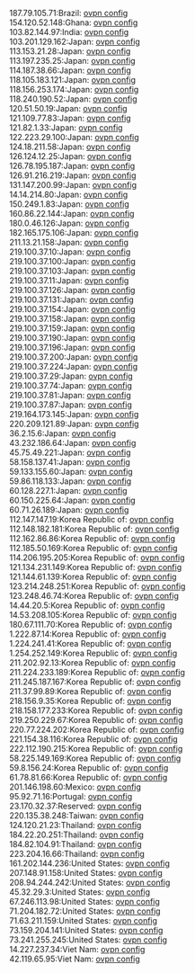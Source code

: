 187.79.105.71:Brazil: [ovpn config](vpn/187_79_105_71.ovpn)  
154.120.52.148:Ghana: [ovpn config](vpn/154_120_52_148.ovpn)  
103.82.144.97:India: [ovpn config](vpn/103_82_144_97.ovpn)  
103.201.129.162:Japan: [ovpn config](vpn/103_201_129_162.ovpn)  
113.153.21.28:Japan: [ovpn config](vpn/113_153_21_28.ovpn)  
113.197.235.25:Japan: [ovpn config](vpn/113_197_235_25.ovpn)  
114.187.38.66:Japan: [ovpn config](vpn/114_187_38_66.ovpn)  
118.105.183.121:Japan: [ovpn config](vpn/118_105_183_121.ovpn)  
118.156.253.174:Japan: [ovpn config](vpn/118_156_253_174.ovpn)  
118.240.190.52:Japan: [ovpn config](vpn/118_240_190_52.ovpn)  
120.51.50.19:Japan: [ovpn config](vpn/120_51_50_19.ovpn)  
121.109.77.83:Japan: [ovpn config](vpn/121_109_77_83.ovpn)  
121.82.1.33:Japan: [ovpn config](vpn/121_82_1_33.ovpn)  
122.223.29.100:Japan: [ovpn config](vpn/122_223_29_100.ovpn)  
124.18.211.58:Japan: [ovpn config](vpn/124_18_211_58.ovpn)  
126.124.12.25:Japan: [ovpn config](vpn/126_124_12_25.ovpn)  
126.78.195.187:Japan: [ovpn config](vpn/126_78_195_187.ovpn)  
126.91.216.219:Japan: [ovpn config](vpn/126_91_216_219.ovpn)  
131.147.200.99:Japan: [ovpn config](vpn/131_147_200_99.ovpn)  
14.14.214.80:Japan: [ovpn config](vpn/14_14_214_80.ovpn)  
150.249.1.83:Japan: [ovpn config](vpn/150_249_1_83.ovpn)  
160.86.22.144:Japan: [ovpn config](vpn/160_86_22_144.ovpn)  
180.0.46.126:Japan: [ovpn config](vpn/180_0_46_126.ovpn)  
182.165.175.106:Japan: [ovpn config](vpn/182_165_175_106.ovpn)  
211.13.21.158:Japan: [ovpn config](vpn/211_13_21_158.ovpn)  
219.100.37.10:Japan: [ovpn config](vpn/219_100_37_10.ovpn)  
219.100.37.100:Japan: [ovpn config](vpn/219_100_37_100.ovpn)  
219.100.37.103:Japan: [ovpn config](vpn/219_100_37_103.ovpn)  
219.100.37.11:Japan: [ovpn config](vpn/219_100_37_11.ovpn)  
219.100.37.126:Japan: [ovpn config](vpn/219_100_37_126.ovpn)  
219.100.37.131:Japan: [ovpn config](vpn/219_100_37_131.ovpn)  
219.100.37.154:Japan: [ovpn config](vpn/219_100_37_154.ovpn)  
219.100.37.158:Japan: [ovpn config](vpn/219_100_37_158.ovpn)  
219.100.37.159:Japan: [ovpn config](vpn/219_100_37_159.ovpn)  
219.100.37.190:Japan: [ovpn config](vpn/219_100_37_190.ovpn)  
219.100.37.196:Japan: [ovpn config](vpn/219_100_37_196.ovpn)  
219.100.37.200:Japan: [ovpn config](vpn/219_100_37_200.ovpn)  
219.100.37.224:Japan: [ovpn config](vpn/219_100_37_224.ovpn)  
219.100.37.29:Japan: [ovpn config](vpn/219_100_37_29.ovpn)  
219.100.37.74:Japan: [ovpn config](vpn/219_100_37_74.ovpn)  
219.100.37.81:Japan: [ovpn config](vpn/219_100_37_81.ovpn)  
219.100.37.87:Japan: [ovpn config](vpn/219_100_37_87.ovpn)  
219.164.173.145:Japan: [ovpn config](vpn/219_164_173_145.ovpn)  
220.209.121.89:Japan: [ovpn config](vpn/220_209_121_89.ovpn)  
36.2.15.6:Japan: [ovpn config](vpn/36_2_15_6.ovpn)  
43.232.186.64:Japan: [ovpn config](vpn/43_232_186_64.ovpn)  
45.75.49.221:Japan: [ovpn config](vpn/45_75_49_221.ovpn)  
58.158.137.41:Japan: [ovpn config](vpn/58_158_137_41.ovpn)  
59.133.155.60:Japan: [ovpn config](vpn/59_133_155_60.ovpn)  
59.86.118.133:Japan: [ovpn config](vpn/59_86_118_133.ovpn)  
60.128.227.1:Japan: [ovpn config](vpn/60_128_227_1.ovpn)  
60.150.225.64:Japan: [ovpn config](vpn/60_150_225_64.ovpn)  
60.71.26.189:Japan: [ovpn config](vpn/60_71_26_189.ovpn)  
112.147.147.19:Korea Republic of: [ovpn config](vpn/112_147_147_19.ovpn)  
112.148.182.181:Korea Republic of: [ovpn config](vpn/112_148_182_181.ovpn)  
112.162.86.86:Korea Republic of: [ovpn config](vpn/112_162_86_86.ovpn)  
112.185.50.169:Korea Republic of: [ovpn config](vpn/112_185_50_169.ovpn)  
114.206.195.205:Korea Republic of: [ovpn config](vpn/114_206_195_205.ovpn)  
121.134.231.149:Korea Republic of: [ovpn config](vpn/121_134_231_149.ovpn)  
121.144.61.139:Korea Republic of: [ovpn config](vpn/121_144_61_139.ovpn)  
123.214.248.251:Korea Republic of: [ovpn config](vpn/123_214_248_251.ovpn)  
123.248.46.74:Korea Republic of: [ovpn config](vpn/123_248_46_74.ovpn)  
14.44.20.5:Korea Republic of: [ovpn config](vpn/14_44_20_5.ovpn)  
14.53.208.105:Korea Republic of: [ovpn config](vpn/14_53_208_105.ovpn)  
180.67.111.70:Korea Republic of: [ovpn config](vpn/180_67_111_70.ovpn)  
1.222.87.14:Korea Republic of: [ovpn config](vpn/1_222_87_14.ovpn)  
1.224.241.41:Korea Republic of: [ovpn config](vpn/1_224_241_41.ovpn)  
1.254.252.149:Korea Republic of: [ovpn config](vpn/1_254_252_149.ovpn)  
211.202.92.13:Korea Republic of: [ovpn config](vpn/211_202_92_13.ovpn)  
211.224.233.189:Korea Republic of: [ovpn config](vpn/211_224_233_189.ovpn)  
211.245.187.167:Korea Republic of: [ovpn config](vpn/211_245_187_167.ovpn)  
211.37.99.89:Korea Republic of: [ovpn config](vpn/211_37_99_89.ovpn)  
218.156.9.35:Korea Republic of: [ovpn config](vpn/218_156_9_35.ovpn)  
218.158.177.233:Korea Republic of: [ovpn config](vpn/218_158_177_233.ovpn)  
219.250.229.67:Korea Republic of: [ovpn config](vpn/219_250_229_67.ovpn)  
220.77.224.202:Korea Republic of: [ovpn config](vpn/220_77_224_202.ovpn)  
221.154.38.116:Korea Republic of: [ovpn config](vpn/221_154_38_116.ovpn)  
222.112.190.215:Korea Republic of: [ovpn config](vpn/222_112_190_215.ovpn)  
58.225.149.169:Korea Republic of: [ovpn config](vpn/58_225_149_169.ovpn)  
59.8.156.24:Korea Republic of: [ovpn config](vpn/59_8_156_24.ovpn)  
61.78.81.66:Korea Republic of: [ovpn config](vpn/61_78_81_66.ovpn)  
201.146.198.60:Mexico: [ovpn config](vpn/201_146_198_60.ovpn)  
95.92.71.16:Portugal: [ovpn config](vpn/95_92_71_16.ovpn)  
23.170.32.37:Reserved: [ovpn config](vpn/23_170_32_37.ovpn)  
220.135.38.248:Taiwan: [ovpn config](vpn/220_135_38_248.ovpn)  
124.120.21.23:Thailand: [ovpn config](vpn/124_120_21_23.ovpn)  
184.22.20.251:Thailand: [ovpn config](vpn/184_22_20_251.ovpn)  
184.82.104.91:Thailand: [ovpn config](vpn/184_82_104_91.ovpn)  
223.204.16.66:Thailand: [ovpn config](vpn/223_204_16_66.ovpn)  
161.202.144.236:United States: [ovpn config](vpn/161_202_144_236.ovpn)  
207.148.91.158:United States: [ovpn config](vpn/207_148_91_158.ovpn)  
208.94.244.242:United States: [ovpn config](vpn/208_94_244_242.ovpn)  
45.32.29.3:United States: [ovpn config](vpn/45_32_29_3.ovpn)  
67.246.113.98:United States: [ovpn config](vpn/67_246_113_98.ovpn)  
71.204.182.72:United States: [ovpn config](vpn/71_204_182_72.ovpn)  
71.63.211.159:United States: [ovpn config](vpn/71_63_211_159.ovpn)  
73.159.204.141:United States: [ovpn config](vpn/73_159_204_141.ovpn)  
73.241.255.245:United States: [ovpn config](vpn/73_241_255_245.ovpn)  
14.227.237.34:Viet Nam: [ovpn config](vpn/14_227_237_34.ovpn)  
42.119.65.95:Viet Nam: [ovpn config](vpn/42_119_65_95.ovpn)  

